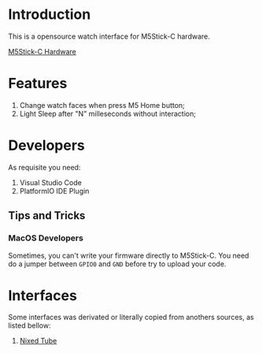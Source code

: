 # Introduction

This is a opensource watch interface for M5Stick-C hardware.

[M5Stick-C Hardware](https://youtu.be/ppXkl0046dc)

# Features

1. Change watch faces when press M5 Home button;
1. Light Sleep after "N" milleseconds without interaction;

# Developers

As requisite you need:

1. Visual Studio Code
1. PlatformIO IDE Plugin

## Tips and Tricks

### MacOS Developers

Sometimes, you can't write your firmware directly to M5Stick-C. You need do a jumper between `GPIO0` and `GND` before try to upload your code.

# Interfaces

Some interfaces was derivated or literally copied from anothers sources, as listed bellow:

1. [Nixed Tube](https://github.com/McOrts/M5StickC_Nixie_tube_Clock.git)
